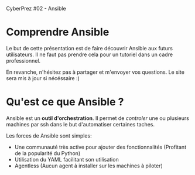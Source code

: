 [comment]: # (THEME = solarized)
[comment]: # (CODE_THEME = zenburn)
[comment]: # (The list of themes is at https://revealjs.com/themes/)
[comment]: # (The list of code themes is at https://highlightjs.org/)
[comment]: # (Pass optional settings to reveal.js:)
[comment]: # (controls: true)
[comment]: # (controlsTutorial: true)
[comment]: # (keyboard: true)
[comment]: # (progress: true)
[comment]: # (slideNumber: true)
[comment]: # (showSlideNumber: 'all')
[comment]: # (markdown: { smartypants: true })
[comment]: # (hash: true)
[comment]: # (respondToHashChanges: true)
[comment]: # (Other settings are documented at https://revealjs.com/config/)

CyberPrez #02 - Ansible
# Comprendre Ansible 

[comment]: # (!!! data-background-color="#f39c12")

Le but de cette présentation est de faire découvrir Ansible aux futurs utilisateurs. Il ne faut pas prendre cela pour un tutoriel dans un cadre professionnel.

En revanche, n'hésitez pas à partager et m'envoyer vos questions. Le site sera mis à jour si nécéssaire :)

[comment]: # (!!! data-background-color="#f39c12")

# Qu'est ce que Ansible ? 

[comment]: # (!!! data-background-color="#f39c12")

Ansible est un **outil d'orchestration**. Il permet de *controler* une ou plusieurs machines par ssh dans le but d'automatiser certaines taches. 

[comment]: # (!!! data-background-color="#f39c12")

Les forces de Ansible sont simples: 
- Une communauté très active pour ajouter des fonctionnalités (Profitant de la popularité du Python)
- Utilisation du YAML facilitant son utilisation 
- Agentless (Aucun agent à installer sur les machines à piloter)